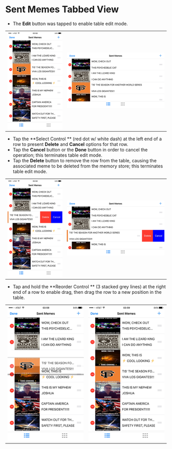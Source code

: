 # Sent Memes Tabbed View

* The **Edit** button was tapped to enable table edit mode.

| | |
| :---: | :---: |
| ![](../images/TableEditModePT.png) | ![](../images/TableEditModeLS.png) | 

* Tap the  **Select Control ** (red dot w/ white dash) at the left end of a row to present **Delete** and **Cancel** options for that row.
* Tap the **Cancel** button or the **Done** button in order to cancel the operation;  this terminates table edit mode.
* Tap the **Delete** button to remove the row from the table, causing the associated meme to be deleted from the memory store;  this terminates table edit mode.

| | |
| :---: | :---: |
| ![](../images/TableEditModeTapDotPT.png) | ![](../images/TableEditModeTapDotLS.png) | 

* Tap and hold the  **Reorder Control ** (3 stacked grey lines) at the right end of a row to enable drag, then drag the row to a new position in the table.

| | |
| :---: | :---: |
| ![](../images/TableEditModeMoveRowPT.png) | ![](../images/TableEditModeMoveRow2PT.png) | 
